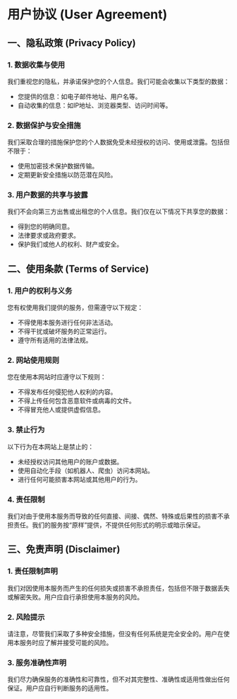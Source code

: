 # 用户协议 (User Agreement)

## 一、隐私政策 (Privacy Policy)

### 1. 数据收集与使用
我们重视您的隐私，并承诺保护您的个人信息。我们可能会收集以下类型的数据：
- 您提供的信息：如电子邮件地址、用户名等。
- 自动收集的信息：如IP地址、浏览器类型、访问时间等。

### 2. 数据保护与安全措施
我们采取合理的措施保护您的个人数据免受未经授权的访问、使用或泄露。包括但不限于：
- 使用加密技术保护数据传输。
- 定期更新安全措施以防范潜在风险。

### 3. 用户数据的共享与披露
我们不会向第三方出售或出租您的个人信息。我们仅在以下情况下共享您的数据：
- 得到您的明确同意。
- 法律要求或政府要求。
- 保护我们或他人的权利、财产或安全。

## 二、使用条款 (Terms of Service)

### 1. 用户的权利与义务
您有权使用我们提供的服务，但需遵守以下规定：
- 不得使用本服务进行任何非法活动。
- 不得干扰或破坏服务的正常运行。
- 遵守所有适用的法律法规。

### 2. 网站使用规则
您在使用本网站时应遵守以下规则：
- 不得发布任何侵犯他人权利的内容。
- 不得上传任何包含恶意软件或病毒的文件。
- 不得冒充他人或提供虚假信息。

### 3. 禁止行为
以下行为在本网站上是禁止的：
- 未经授权访问其他用户的账户或数据。
- 使用自动化手段（如机器人、爬虫）访问本网站。
- 进行任何可能损害本网站或其他用户的行为。

### 4. 责任限制
我们对由于使用本服务而导致的任何直接、间接、偶然、特殊或后果性的损害不承担责任。我们的服务按“原样”提供，不提供任何形式的明示或暗示保证。

## 三、免责声明 (Disclaimer)

### 1. 责任限制声明
我们对因使用本服务而产生的任何损失或损害不承担责任，包括但不限于数据丢失或解密失败。用户应自行承担使用本服务的风险。

### 2. 风险提示
请注意，尽管我们采取了多种安全措施，但没有任何系统是完全安全的。用户在使用本服务时应了解并接受可能的风险。

### 3. 服务准确性声明
我们尽力确保服务的准确性和可靠性，但不对其完整性、准确性或适用性做出任何保证。用户应自行判断服务的适用性。

